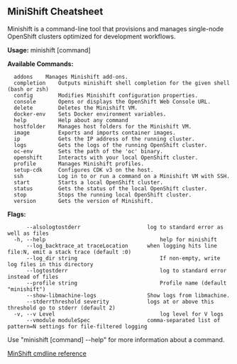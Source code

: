 ## MiniShift Cheatsheet
Minishift is a command-line tool that provisions and manages single-node OpenShift clusters optimized for development workflows.

**Usage:**
  minishift \[command\]

**Available Commands:**
```
  addons	Manages Minishift add-ons.
  completion  	Outputs minishift shell completion for the given shell (bash or zsh)
  config      	Modifies Minishift configuration properties.
  console     	Opens or displays the OpenShift Web Console URL.
  delete      	Deletes the Minishift VM.
  docker-env  	Sets Docker environment variables.
  help        	Help about any command
  hostfolder  	Manages host folders for the Minishift VM.
  image       	Exports and imports container images.
  ip          	Gets the IP address of the running cluster.
  logs        	Gets the logs of the running OpenShift cluster.
  oc-env      	Sets the path of the 'oc' binary.
  openshift   	Interacts with your local OpenShift cluster.
  profile     	Manages Minishift profiles.
  setup-cdk   	Configures CDK v3 on the host.
  ssh         	Log in to or run a command on a Minishift VM with SSH.
  start       	Starts a local OpenShift cluster.
  status      	Gets the status of the local OpenShift cluster.
  stop        	Stops the running local OpenShift cluster.
  version     	Gets the version of Minishift.
```
**Flags:**
```
      --alsologtostderr                  	log to standard error as well as files
  -h, --help                             		help for minishift
      --log_backtrace_at traceLocation   	when logging hits line file:N, emit a stack trace (default :0)
      --log_dir string                   		If non-empty, write log files in this directory
      --logtostderr                      		log to standard error instead of files
      --profile string                   		Profile name (default "minishift")
      --show-libmachine-logs             	Show logs from libmachine.
      --stderrthreshold severity         	logs at or above this threshold go to stderr (default 2)
  -v, --v Level                          		log level for V logs
      --vmodule moduleSpec               	comma-separated list of pattern=N settings for file-filtered logging
```

Use "minishift \[command\] --help" for more information about a command.

[MinShift cmdline reference](https://docs.openshift.org/latest/minishift/command-ref/minishift.html)
